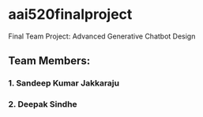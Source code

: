 # aai520finalproject
Final Team Project: Advanced Generative Chatbot Design 

## Team Members:
### 1. Sandeep Kumar Jakkaraju
### 2. Deepak Sindhe

